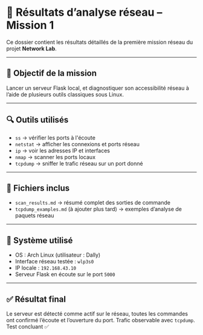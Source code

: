 # 🧪 Résultats d’analyse réseau – Mission 1

Ce dossier contient les résultats détaillés de la première mission réseau du projet **Network Lab**.

---

## 📌 Objectif de la mission

Lancer un serveur Flask local, et diagnostiquer son accessibilité réseau à l’aide de plusieurs outils classiques sous Linux.

---

## 🔍 Outils utilisés

- `ss` → vérifier les ports à l'écoute
- `netstat` → afficher les connexions et ports réseau
- `ip` → voir les adresses IP et interfaces
- `nmap` → scanner les ports locaux
- `tcpdump` → sniffer le trafic réseau sur un port donné

---

## 📁 Fichiers inclus

- `scan_results.md` → résumé complet des sorties de commande
- `tcpdump_examples.md` (à ajouter plus tard) → exemples d’analyse de paquets réseau

---

## 🔧 Système utilisé

- OS : Arch Linux (utilisateur : Dally)
- Interface réseau testée : `wlp3s0`
- IP locale : `192.168.43.10`
- Serveur Flask en écoute sur le port `5000`

---

## ✅ Résultat final

Le serveur est détecté comme actif sur le réseau, toutes les commandes ont confirmé l’écoute et l’ouverture du port. Trafic observable avec `tcpdump`. Test concluant ✅